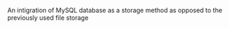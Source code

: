 An intigration of MySQL database as a storage method as opposed to the previously used file storage
